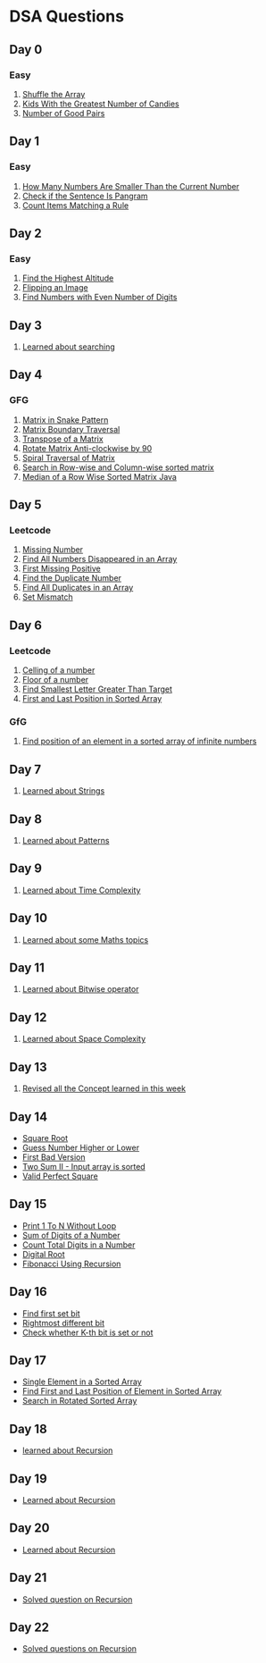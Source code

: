 
# DSA Questions

## Day 0
### Easy
1. [Shuffle the Array](https://leetcode.com/problems/shuffle-the-array/)
2. [Kids With the Greatest Number of Candies](https://leetcode.com/problems/kids-with-the-greatest-number-of-candies/)
3. [Number of Good Pairs](https://leetcode.com/problems/number-of-good-pairs/)

## Day 1
### Easy
1. [How Many Numbers Are Smaller Than the Current Number](https://leetcode.com/problems/how-many-numbers-are-smaller-than-the-current-number/)
2. [Check if the Sentence Is Pangram](https://leetcode.com/problems/check-if-the-sentence-is-pangram/)
3. [Count Items Matching a Rule](https://leetcode.com/problems/count-items-matching-a-rule/)

## Day 2
### Easy
1. [Find the Highest Altitude](https://leetcode.com/problems/find-the-highest-altitude/)
2. [Flipping an Image](https://leetcode.com/problems/flipping-an-image/)
3. [Find Numbers with Even Number of Digits](https://leetcode.com/problems/find-numbers-with-even-number-of-digits/)

## Day 3
1. [Learned about searching]()

## Day 4
### GFG
1. [Matrix in Snake Pattern]()
2. [Matrix Boundary Traversal]()
3. [Transpose of a Matrix]()
4. [Rotate Matrix Anti-clockwise by 90]()
5. [Spiral Traversal of Matrix]()
6. [Search in Row-wise and Column-wise sorted matrix]()
7. [Median of a Row Wise Sorted Matrix Java]()

## Day 5
### Leetcode
1. [Missing Number](https://leetcode.com/problems/missing-number/)
2. [Find All Numbers Disappeared in an Array](https://leetcode.com/problems/find-all-numbers-disappeared-in-an-array/)
3. [First Missing Positive](https://leetcode.com/problems/first-missing-positive/)
4. [Find the Duplicate Number](https://leetcode.com/problems/find-the-duplicate-number/)
5. [Find All Duplicates in an Array](https://leetcode.com/problems/find-all-duplicates-in-an-array/)
6. [Set Mismatch]( https://leetcode.com/problems/set-mismatch/)

## Day 6
### Leetcode
1. [Celling of a number]()
2. [Floor of a number]()
3. [ Find Smallest Letter Greater Than Target](https://leetcode.com/problems/find-smallest-letter-greater-than-target/)
4. [First and Last Position in Sorted Array]()

### GfG
1. [Find position of an element in a sorted array of infinite numbers](https://www.geeksforgeeks.org/find-position-element-sorted-array-infinite-numbers/)

## Day 7
1. [Learned about Strings]()

## Day 8
1. [Learned about Patterns]()

## Day 9
1. [Learned about Time Complexity]()

## Day 10
1. [Learned about some Maths topics]()

## Day 11
1. [Learned about Bitwise operator]()

## Day 12
1. [Learned about Space Complexity]()

## Day 13
1. [Revised all the Concept learned in this week]()

## Day 14
- [Square Root](https://leetcode.com/problems/sqrtx/)
- [Guess Number Higher or Lower](https://leetcode.com/problems/guess-number-higher-or-lower/)
- [First Bad Version](https://leetcode.com/problems/first-bad-version/)
- [Two Sum II - Input array is sorted](https://leetcode.com/problems/two-sum-ii-input-array-is-sorted/)
- [Valid Perfect Square](https://leetcode.com/problems/valid-perfect-square/)

## Day 15
- [Print 1 To N Without Loop]()
- [Sum of Digits of a Number]()
- [Count Total Digits in a Number]()
- [Digital Root]()
- [Fibonacci Using Recursion]()

## Day 16
- [Find first set bit ]()
- [Rightmost different bit]()
- [Check whether K-th bit is set or not]()

## Day 17
- [
Single Element in a Sorted Array]()
- [Find First and Last Position of Element in Sorted Array
]()
- [Search in Rotated Sorted Array]()

## Day 18
- [learned about Recursion]()

## Day 19
- [Learned about Recursion]()

## Day 20
- [Learned about Recursion]()

## Day 21
- [Solved question on Recursion]()

## Day 22
- [Solved questions on Recursion]()

